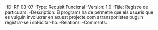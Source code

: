 -ID: RF-03-07
-Type: Requisit Funcional
-Version: 1.0
-Title: Registre de particulars.
-Description: El programa ha de permetre que els usuaris que es vulguin involucrar en aquest projecte com a transportistes puguin registrar-se i sol·licitar-ho.
-Relations:
-Comments:
